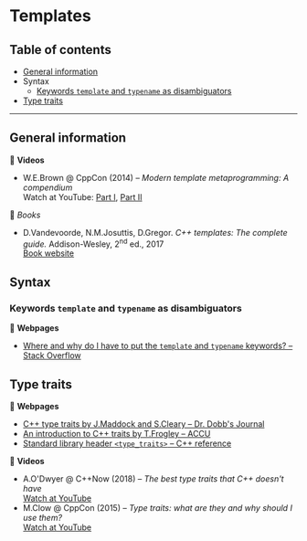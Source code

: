 # Templates

## Table of contents

* [General information](#general-information)
* Syntax
	* [Keywords `template` and `typename` as disambiguators](#keywords-template-and-typename-as-disambiguators)
* [Type traits](#type-traits)

---

## General information

:movie_camera: **Videos**

* W.E.Brown @ CppCon (2014) &ndash; *Modern template metaprogramming: A compendium*\
Watch at YouTube: [Part I](https://www.youtube.com/watch?v=Am2is2QCvxY), [Part II](https://www.youtube.com/watch?v=a0FliKwcwXE)

:book: *Books*

* D.Vandevoorde, N.M.Josuttis, D.Gregor. *C++ templates: The complete guide.* Addison-Wesley, 2<sup>nd</sup> ed., 2017\
[Book website](http://www.tmplbook.com/)

## Syntax

### Keywords `template` and `typename` as disambiguators

:link: **Webpages**

* [Where and why do I have to put the `template` and `typename` keywords? &ndash; Stack Overflow](https://stackoverflow.com/a/613132/1625187)

## Type traits

:link: **Webpages**

* [C++ type traits by J.Maddock and S.Cleary &ndash; Dr. Dobb's Journal](http://www.drdobbs.com/cpp/c-type-traits/184404270)
* [An introduction to C++ traits by T.Frogley &ndash; ACCU](https://accu.org/index.php/journals/442)
* [Standard library header `<type_traits>` &ndash; C++ reference](https://en.cppreference.com/w/cpp/header/type_traits)

:movie_camera: **Videos**

* A.O'Dwyer @ C++Now (2018) &ndash; *The best type traits that C++ doesn't have*\
[Watch at YouTube](https://www.youtube.com/watch?v=MWBfmmg8-Yo)
* M.Clow @ CppCon (2015) &ndash; *Type traits: what are they and why should I use them?*\
[Watch at YouTube](https://www.youtube.com/watch?v=VvbTP_k_Df4)
